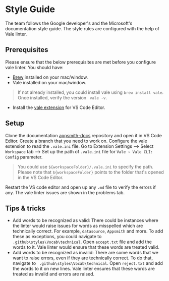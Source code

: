 # Style Guide
The team follows the Google developer's and the Microsoft's documentation style guide. The style rules are configured with the help of Vale linter.

## Prerequisites
Please ensure that the below prerequisites are met before you configure vale linter. You should have:

* [Brew](https://brew.sh) installed on your mac/window.
* Vale installed on your mac/window. 

> If not already installed, you could install vale using `brew install vale`. Once installed, verify the version ` vale -v`.

* Install the [vale extension](https://marketplace.visualstudio.com/items?itemName=errata-ai.vale-server) for VS Code Editor.

## Setup
Clone the documentation [appsmith-docs](https://github.com/appsmithorg/appsmith-docs) repository and open it in VS Code Editor. Create a branch that you need to work on. Configure the vale extension to read the `.vale.ini` file. Go to Extension Settings --> Select `Workspace` tab --> Set up the path of `.vale.ini` file for `Vale › Vale CLI: Config` parameter. 

> You could use `${workspaceFolder}/.vale.ini` to specify the path. Please note that `${workspaceFolder}` points to the folder that's opened in the VS Code Editor.

Restart the VS code editor and open up any `.md` file to verify the errors if any. The vale linter issues are shown in the problems tab.

## Tips & tricks
* Add words to be recognized as valid: There could be instances where the linter would raise issues for words as misspelled which are technically correct. For example, `datasource`, `Appsmith` and more. To add these as exceptions, you could navigate to ` .github\styles\Vocab\technical`. Open `accept.txt` file and add the words to it. Vale linter would ensure that these words are treated valid.
* Add words to be recognized as invalid: There are some words that we want to raise errors, even if they are technically correct. To do that, navigate to ` .github\styles\Vocab\technical`. Open `reject.txt` and add the words to it on new lines. Vale linter ensures that these words are treated as invalid and errors are raised.

